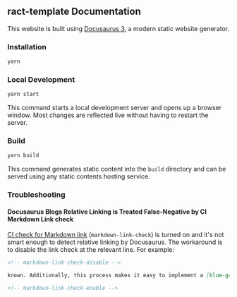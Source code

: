 ## ract-template Documentation

This website is built using [Docusaurus 3](https://docusaurus.io/), a modern static website generator.

### Installation

```bash
yarn
```

### Local Development

```bash
yarn start
```

This command starts a local development server and opens up a browser window. Most changes are reflected live without
having to restart the server.

### Build

```bash
yarn build
```

This command generates static content into the `build` directory and can be served using any static contents hosting
service.

### Troubleshooting

#### Docusaurus Blogs Relative Linking is Treated False-Negative by CI Markdown Link check

[CI check for Markdown link](../.github/workflows/ci-cd.yaml) (`markdown-link-check`) is turned on and it's not smart
enough to detect relative linking by Docusaurus. The workaround is to disable the link check at the relevant line. For
example:

```markdown
<!-- markdown-link-check-disable -->

known. Additionally, this process makes it easy to implement a [blue-green deployment](continuous-delivery) or

<!-- markdown-link-check-enable -->
```
